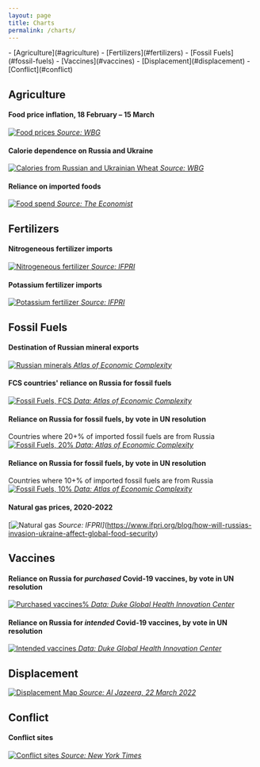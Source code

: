 ```yaml
---
layout: page
title: Charts
permalink: /charts/
---
```


<div class="toc" markdown="1">
- [Agriculture](#agriculture)
- [Fertilizers](#fertilizers)
- [Fossil Fuels](#fossil-fuels)
- [Vaccines](#vaccines)
- [Displacement](#displacement)
- [Conflict](#conflict)
</div>

## Agriculture

#### Food price inflation, 18 February – 15 March
[![Food prices](assets/img/ppt-food-price.png)
*Source: WBG*](https://worldbankgroup-my.sharepoint.com/:p:/r/personal/bnotkin_worldbank_org/Documents/Attachments/Food%20security%20implications%20of%20Russia%27s%20invasion%20of%20Ukraine-MvN3.pptx?d=wdfc94fdfbb7f4756937f603ce12ff01d&csf=1&web=1&e=60YlJn)

#### Calorie dependence on Russia and Ukraine
[![Calories from Russian and Ukrainian Wheat](assets/img/ppt-calories.png)
*Source: WBG*](https://worldbankgroup-my.sharepoint.com/:p:/r/personal/bnotkin_worldbank_org/Documents/Attachments/Food%20security%20implications%20of%20Russia%27s%20invasion%20of%20Ukraine-MvN3.pptx?d=wdfc94fdfbb7f4756937f603ce12ff01d&csf=1&web=1&e=60YlJn)

#### Reliance on imported foods
[![Food spend](assets/img/food-spend.png)
*Source: The Economist*](https://www.economist.com/finance-and-economics/2022/03/12/war-in-ukraine-will-cripple-global-food-markets)

## Fertilizers

#### Nitrogeneous fertilizer imports
[![Nitrogeneous fertilizer](assets/img/ifpri-nitrogeneous-fertilizer.png)
*Source: IFPRI*](https://www.ifpri.org/blog/how-will-russias-invasion-ukraine-affect-global-food-security)

#### Potassium fertilizer imports
[![Potassium fertilizer](assets/img/ifpri-potassium-fertilizer.png)
*Source: IFPRI*](https://www.ifpri.org/blog/how-will-russias-invasion-ukraine-affect-global-food-security)

## Fossil Fuels

#### Destination of Russian mineral exports
[![Russian minerals](assets/img/atlas-economic-complexity-russia-petroleum.png)
*Atlas of Economic Complexity*](https://atlas.cid.harvard.edu/explore?country=186&product=undefined&year=2019&productClass=HS&target=Product&partner=undefined&startYear=undefined)

#### FCS countries' reliance on Russia for fossil fuels
[![Fossil Fuels, FCS](assets/img/ff-fcs.png)
*Data: Atlas of Economic Complexity*](https://doi.org/10.7910/DVN/T4CHWJ)

#### Reliance on Russia for fossil fuels, by vote in UN resolution
Countries where 20+% of imported fossil fuels are from Russia
[![Fossil Fuels, 20%](assets/img/ff-vote-20pct.png)
*Data: Atlas of Economic Complexity*](https://doi.org/10.7910/DVN/T4CHWJ)

#### Reliance on Russia for fossil fuels, by vote in UN resolution
Countries where 10+% of imported fossil fuels are from Russia
[![Fossil Fuels, 10%](assets/img/ff-vote-10pct.png)
*Data: Atlas of Economic Complexity*](https://doi.org/10.7910/DVN/T4CHWJ)

#### Natural gas prices, 2020-2022
[![Natural gas](assets/img/ifpri-natural-gas.png)
*Source: IFPRI]*(https://www.ifpri.org/blog/how-will-russias-invasion-ukraine-affect-global-food-security)

## Vaccines
#### Reliance on Russia for *purchased* Covid-19 vaccines, by vote in UN resolution
[![Purchased vaccines%](assets/img/vax-purchase.png)
*Data: Duke Global Health Innovation Center*](https://launchandscalefaster.org/speedometer-data)
#### Reliance on Russia for *intended* Covid-19 vaccines, by vote in UN resolution
[![Intended vaccines](assets/img/vax-intended.png)
*Data: Duke Global Health Innovation Center*](https://launchandscalefaster.org/speedometer-data)

## Displacement
[![Displacement Map](assets/img/displacement-al-jazeera.png)
*Source: Al Jazeera, 22 March 2022*](https://www.aljazeera.com/news/2022/2/28/russia-ukraine-crisis-in-maps-and-charts-live-news-interactive)

## Conflict
#### Conflict sites
[![Conflict sites](assets/img/nyt-conflicts.png)
*Source: New York Times*](https://www.nytimes.com/interactive/2022/world/europe/ukraine-maps.html)